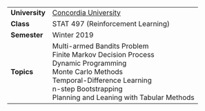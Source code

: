 <table>
  <tr>
    <td><strong>University</strong></td><td><a href="http://www.concordia.ca/">Concordia University</a></td>
  </tr>
  <tr>
    <td><strong>Class</strong></td><td>STAT 497 (Reinforcement Learning)</td>
  </tr>
  <tr>
    <td><strong>Semester</strong></td><td>Winter 2019</td>
  </tr>  
  <tr>
    <td><strong>Topics</strong></td><td>
    Multi-armed Bandits Problem
    <br> Finite Markov Decision Process
    <br> Dynamic Programming
    <br> Monte Carlo Methods
    <br> Temporal-Difference Learning
    <br> n-step Bootstrapping
    <br> Planning and Leaning with Tabular Methods
    </td>
  </tr>
</table>




